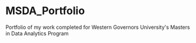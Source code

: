 # MSDA_Portfolio
Portfolio of my work completed for Western Governors University's Masters in Data Analytics Program
